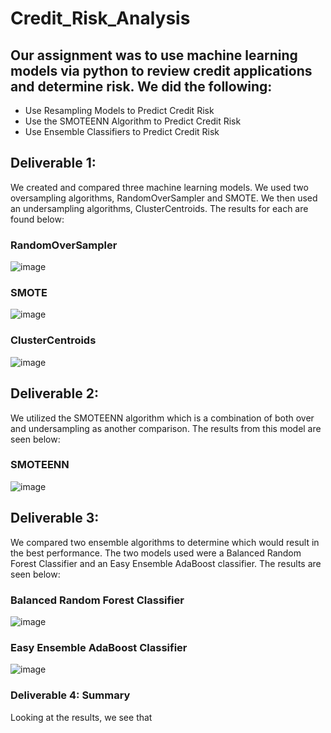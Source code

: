 # Credit_Risk_Analysis

## Our assignment was to use machine learning models via python to review credit applications and determine risk. We did the following:

- Use Resampling Models to Predict Credit Risk
- Use the SMOTEENN Algorithm to Predict Credit Risk
- Use Ensemble Classifiers to Predict Credit Risk

## Deliverable 1: 

We created and compared three machine learning models. We used two oversampling algorithms, RandomOverSampler and SMOTE. We then used an undersampling algorithms, ClusterCentroids. The results for each are found below:

###  RandomOverSampler
![image](https://user-images.githubusercontent.com/87042597/150717974-6cef8555-a877-47ba-8d9f-f362c6120f49.png)


### SMOTE
![image](https://user-images.githubusercontent.com/87042597/150718012-05f61bb7-d6c8-4cf8-97ef-df41191809f2.png)

### ClusterCentroids
![image](https://user-images.githubusercontent.com/87042597/150718046-1dc3f8ac-8544-4bc2-bcb7-658336b3ab11.png)

## Deliverable 2:

We utilized the SMOTEENN algorithm which is a combination of both over and undersampling as another comparison. The results from this model are seen below:
### SMOTEENN
![image](https://user-images.githubusercontent.com/87042597/150718398-7d21de19-05d2-4f52-9110-5505e07fd144.png)


## Deliverable 3: 

We compared two ensemble algorithms to determine which would result in the best performance. The two models used were a Balanced Random Forest Classifier and an Easy Ensemble AdaBoost classifier. The results are seen below:

### Balanced Random Forest Classifier
![image](https://user-images.githubusercontent.com/87042597/150718613-0a8d8476-a329-4458-9b8c-3efc407edf2d.png)

### Easy Ensemble AdaBoost Classifier
![image](https://user-images.githubusercontent.com/87042597/150718641-691a8b12-7290-4e4d-86c1-c64cc26aa476.png)

### Deliverable 4: Summary

Looking at the results, we see that 
